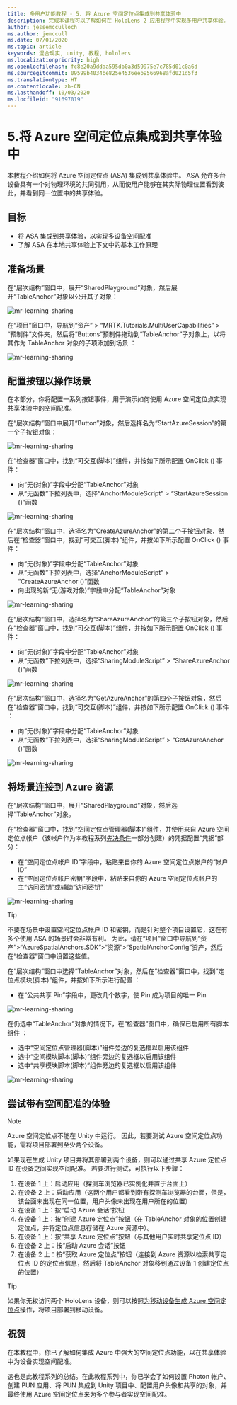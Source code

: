 ```yaml
---
title: 多用户功能教程 - 5. 将 Azure 空间定位点集成到共享体验中
description: 完成本课程可以了解如何在 HoloLens 2 应用程序中实现多用户共享体验。
author: jessemcculloch
ms.author: jemccull
ms.date: 07/01/2020
ms.topic: article
keywords: 混合现实, unity, 教程, hololens
ms.localizationpriority: high
ms.openlocfilehash: fc8e20a9ddaa595db0a3d59975e7c785d01c0a6d
ms.sourcegitcommit: 09599b4034be825e4536eeb9566968afd021d5f3
ms.translationtype: HT
ms.contentlocale: zh-CN
ms.lasthandoff: 10/03/2020
ms.locfileid: "91697019"
---
```

# <a name="5-integrating-azure-spatial-anchors-into-a-shared-experience"></a>5.将 Azure 空间定位点集成到共享体验中

本教程介绍如何将 Azure 空间定位点 (ASA) 集成到共享体验中。 ASA 允许多台设备具有一个对物理环境的共同引用，从而使用户能够在其实际物理位置看到彼此，并看到同一位置中的共享体验。

## <a name="objectives"></a>目标

* 将 ASA 集成到共享体验，以实现多设备空间配准
* 了解 ASA 在本地共享体验上下文中的基本工作原理

## <a name="preparing-the-scene"></a>准备场景

在“层次结构”窗口中，展开“SharedPlayground”对象，然后展开“TableAnchor”对象以公开其子对象：

![mr-learning-sharing](images/mr-learning-sharing/sharing-05-section1-step1-1.png)

在“项目”窗口中，导航到“资产” > “MRTK.Tutorials.MultiUserCapabilities” > “预制件”文件夹，然后将“Buttons”预制件拖动到“TableAnchor”子对象上，以将其作为 TableAnchor 对象的子项添加到场景    ：

![mr-learning-sharing](images/mr-learning-sharing/sharing-05-section1-step1-2.png)

## <a name="configuring-the-buttons-to-operate-the-scene"></a>配置按钮以操作场景

在本部分，你将配置一系列按钮事件，用于演示如何使用 Azure 空间定位点实现共享体验中的空间配准。

在“层次结构”窗口中展开“Button”对象，然后选择名为“StartAzureSession”的第一个子按钮对象： 

![mr-learning-sharing](images/mr-learning-sharing/sharing-05-section2-step1-1.png)

在“检查器”窗口中，找到“可交互(脚本)”组件，并按如下所示配置 OnClick () 事件：

* 向“无(对象)”字段中分配“TableAnchor”对象 
* 从“无函数”下拉列表中，选择“AnchorModuleScript” > “StartAzureSession ()”函数  

![mr-learning-sharing](images/mr-learning-sharing/sharing-05-section2-step1-2.png)

在“层次结构”窗口中，选择名为“CreateAzureAnchor”的第二个子按钮对象，然后在“检查器”窗口中，找到“可交互(脚本)”组件，并按如下所示配置 OnClick () 事件：

* 向“无(对象)”字段中分配“TableAnchor”对象 
* 从“无函数”下拉列表中，选择“AnchorModuleScript” > “CreateAzureAnchor ()”函数  
* 向出现的新“无(游戏对象)”字段中分配“TableAnchor”对象

![mr-learning-sharing](images/mr-learning-sharing/sharing-05-section2-step1-3.png)

在“层次结构”窗口中，选择名为“ShareAzureAnchor”的第三个子按钮对象，然后在“检查器”窗口中，找到“可交互(脚本)”组件，并按如下所示配置 OnClick () 事件：

* 向“无(对象)”字段中分配“TableAnchor”对象 
* 从“无函数”下拉列表中，选择“SharingModuleScript” > “ShareAzureAnchor ()”函数  

![mr-learning-sharing](images/mr-learning-sharing/sharing-05-section2-step1-4.png)

在“层次结构”窗口中，选择名为“GetAzureAnchor”的第四个子按钮对象，然后在“检查器”窗口中，找到“可交互(脚本)”组件，并按如下所示配置 OnClick () 事件  ：

* 向“无(对象)”字段中分配“TableAnchor”对象 
* 从“无函数”下拉列表中，选择“SharingModuleScript” > “GetAzureAnchor ()”函数  

![mr-learning-sharing](images/mr-learning-sharing/sharing-05-section2-step1-5.png)

## <a name="connecting-the-scene-to-the-azure-resource"></a>将场景连接到 Azure 资源

在“层次结构”窗口中，展开“SharedPlayground”对象，然后选择“TableAnchor”对象。

在“检查器”窗口中，找到“空间定位点管理器(脚本)”组件，并使用来自 Azure 空间定位点帐户（该帐户作为本教程系列[先决条件](mr-learning-sharing-01.md#prerequisites)一部分创建）的凭据配置“凭据”部分：

* 在“空间定位点帐户 ID”字段中，粘贴来自你的 Azure 空间定位点帐户的“帐户 ID”
* 在“空间定位点帐户密钥”字段中，粘贴来自你的 Azure 空间定位点帐户的主“访问密钥”或辅助“访问密钥”

![mr-learning-sharing](images/mr-learning-sharing/sharing-05-section3-step1-1.png)

> [!TIP]
> 不要在场景中设置空间定位点帐户 ID 和密钥，而是针对整个项目设置它，这在有多个使用 ASA 的场景时会非常有利。 为此，请在“项目”窗口中导航到“资产”>“AzureSpatialAnchors.SDK”>“资源”>“SpatialAnchorConfig”资产，然后在“检查器”窗口中设置这些值。

在“层次结构”窗口中选择“TableAnchor”对象，然后在“检查器”窗口中，找到“定位点模块(脚本)”组件，并按如下所示进行配置 ：

* 在“公共共享 Pin”字段中，更改几个数字，使 Pin 成为项目的唯一 Pin

![mr-learning-sharing](images/mr-learning-sharing/sharing-05-section3-step1-2.png)

在仍选中“TableAnchor”对象的情况下，在“检查器”窗口中，确保已启用所有脚本组件 ：

* 选中“空间定位点管理器(脚本)”组件旁边的复选框以启用该组件
* 选中“空间模块脚本(脚本)”组件旁边的复选框以启用该组件
* 选中“共享模块脚本(脚本)”组件旁边的复选框以启用该组件

![mr-learning-sharing](images/mr-learning-sharing/sharing-05-section3-step1-3.png)

## <a name="trying-the-experience-with-spatial-alignment"></a>尝试带有空间配准的体验

> [!NOTE]
> Azure 空间定位点不能在 Unity 中运行。 因此，若要测试 Azure 空间定位点功能，需将项目部署到至少两个设备。

如果现在生成 Unity 项目并将其部署到两个设备，则可以通过共享 Azure 定位点 ID 在设备之间实现空间配准。 若要进行测试，可执行以下步骤：

1. 在设备 1 上：启动应用（探测车浏览器已实例化并置于台面上）
2. 在设备 2 上：启动应用（这两个用户都看到带有探测车浏览器的台面，但是，该台面未出现在同一位置，用户头像未出现在用户所在的位置）
3. 在设备 1 上：按“启动 Azure 会话”按钮
4. 在设备 1 上：按“创建 Azure 定位点”按钮（在 TableAnchor 对象的位置创建定位点，并将定位点信息存储在 Azure 资源中）。
5. 在设备 1 上：按“共享 Azure 定位点”按钮（与其他用户实时共享定位点 ID）
6. 在设备 2 上：按“启动 Azure 会话”按钮
7. 在设备 2 上：按“获取 Azure 定位点”按钮（连接到 Azure 资源以检索共享定位点 ID 的定位点信息，然后将 TableAnchor 对象移到通过设备 1 创建定位点的位置）

> [!TIP]
> 如果你无权访问两个 HoloLens 设备，则可以按照[为移动设备生成 Azure 空间定位点](mr-learning-asa-05.md)操作，将项目部署到移动设备。

## <a name="congratulations"></a>祝贺

在本教程中，你已了解如何集成 Azure 中强大的空间定位点功能，以在共享体验中为设备实现空间配准。

这也是此教程系列的总结。在此教程系列中，你已学会了如何设置 Photon 帐户、创建 PUN 应用、将 PUN 集成到 Unity 项目中、配置用户头像和共享的对象，并最终使用 Azure 空间定位点来为多个参与者实现空间配准。
